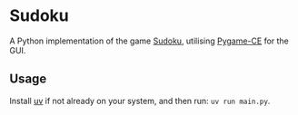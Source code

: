 # Sudoku

A Python implementation of the game [Sudoku](https://en.wikipedia.org/wiki/Sudoku), utilising [Pygame-CE](https://github.com/pygame-community/pygame-ce) for the GUI.

## Usage

Install [uv](https://github.com/astral-sh/uv) if not already on your system, and then run: `uv run main.py`.
